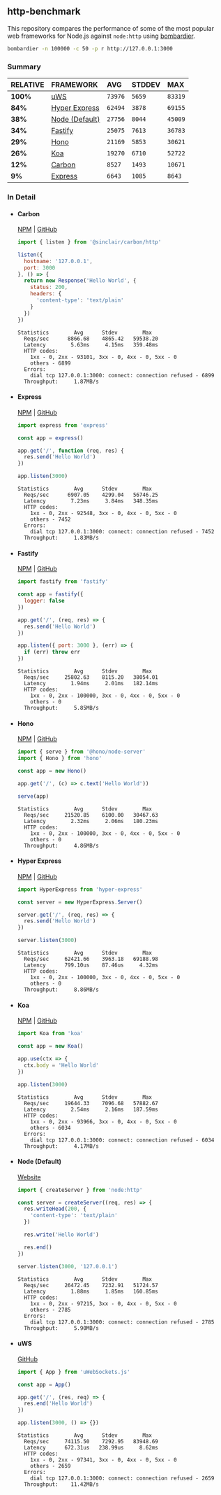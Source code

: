 ## http-benchmark

This repository compares the performance of some of the most popular web frameworks for Node.js against `node:http` using [bombardier](https://github.com/codesenberg/bombardier).

```bash
bombardier -n 100000 -c 50 -p r http://127.0.0.1:3000
```

### Summary

| RELATIVE | FRAMEWORK | AVG | STDDEV | MAX |
| :--- | :--- | :--- | :--- | :--- |
| **100%** | [uWS](#uws) | `73976` | `5659` | `83319` |
| **84%** | [Hyper Express](#hyper-express) | `62494` | `3878` | `69155` |
| **38%** | [Node (Default)](#node-default) | `27756` | `8044` | `45009` |
| **34%** | [Fastify](#fastify) | `25075` | `7613` | `36783` |
| **29%** | [Hono](#hono) | `21169` | `5853` | `30621` |
| **26%** | [Koa](#koa) | `19270` | `6710` | `52722` |
| **12%** | [Carbon](#carbon) | `8527` | `1493` | `10671` |
| **9%** | [Express](#express) | `6643` | `1085` | `8643` |


### In Detail

- #### Carbon
  [NPM](https://npmjs.com/@sinclair/carbon) | [GitHub](https://github.com/sinclairzx81/carbon)
  ```js
  import { listen } from '@sinclair/carbon/http'

  listen({
    hostname: '127.0.0.1',
    port: 3000
  }, () => {
    return new Response('Hello World', {
      status: 200,
      headers: {
        'content-type': 'text/plain'
      }
    })
  })
  ```

  ```
  Statistics        Avg      Stdev        Max
    Reqs/sec      8866.68    4865.42   59538.20
    Latency        5.63ms     4.15ms   359.48ms
    HTTP codes:
      1xx - 0, 2xx - 93101, 3xx - 0, 4xx - 0, 5xx - 0
      others - 6899
    Errors:
      dial tcp 127.0.0.1:3000: connect: connection refused - 6899
    Throughput:     1.87MB/s
  ```

- #### Express
  [NPM](https://npmjs.com/express) | [GitHub](https://github.com/expressjs/express)
  ```js
  import express from 'express'

  const app = express()

  app.get('/', function (req, res) {
    res.send('Hello World')
  })

  app.listen(3000)
  ```

  ```
  Statistics        Avg      Stdev        Max
    Reqs/sec      6907.05    4299.04   56746.25
    Latency        7.23ms     3.84ms   348.35ms
    HTTP codes:
      1xx - 0, 2xx - 92548, 3xx - 0, 4xx - 0, 5xx - 0
      others - 7452
    Errors:
      dial tcp 127.0.0.1:3000: connect: connection refused - 7452
    Throughput:     1.83MB/s
  ```

- #### Fastify
  [NPM](https://npmjs.com/fastify) | [GitHub](https://github.com/fastify/fastify)
  ```js
  import fastify from 'fastify'

  const app = fastify({
    logger: false
  })

  app.get('/', (req, res) => {
    res.send('Hello World')
  })

  app.listen({ port: 3000 }, (err) => {
    if (err) throw err
  })
  ```

  ```
  Statistics        Avg      Stdev        Max
    Reqs/sec     25802.63    8115.20   38054.01
    Latency        1.94ms     2.01ms   182.14ms
    HTTP codes:
      1xx - 0, 2xx - 100000, 3xx - 0, 4xx - 0, 5xx - 0
      others - 0
    Throughput:     5.85MB/s
  ```

- #### Hono
  [NPM](https://npmjs.com/hono) | [GitHub](https://github.com/honojs/hono)
  ```js
  import { serve } from '@hono/node-server'
  import { Hono } from 'hono'

  const app = new Hono()

  app.get('/', (c) => c.text('Hello World'))

  serve(app)
  ```

  ```
  Statistics        Avg      Stdev        Max
    Reqs/sec     21520.85    6100.00   30467.63
    Latency        2.32ms     2.06ms   180.23ms
    HTTP codes:
      1xx - 0, 2xx - 100000, 3xx - 0, 4xx - 0, 5xx - 0
      others - 0
    Throughput:     4.86MB/s
  ```

- #### Hyper Express
  [NPM](https://npmjs.com/hyper-express) | [GitHub](https://github.com/kartikk221/hyper-express)
  ```js
  import HyperExpress from 'hyper-express'

  const server = new HyperExpress.Server()

  server.get('/', (req, res) => {
    res.send('Hello World')
  })

  server.listen(3000)
  ```

  ```
  Statistics        Avg      Stdev        Max
    Reqs/sec     62421.66    3963.18   69188.98
    Latency      799.10us    87.46us     4.32ms
    HTTP codes:
      1xx - 0, 2xx - 100000, 3xx - 0, 4xx - 0, 5xx - 0
      others - 0
    Throughput:     8.86MB/s
  ```

- #### Koa
  [NPM](https://npmjs.com/koa) | [GitHub](https://github.com/koajs/koa)
  ```js
  import Koa from 'koa'

  const app = new Koa()

  app.use(ctx => {
    ctx.body = 'Hello World'
  })

  app.listen(3000)
  ```

  ```
  Statistics        Avg      Stdev        Max
    Reqs/sec     19644.33    7096.68   57882.67
    Latency        2.54ms     2.16ms   187.59ms
    HTTP codes:
      1xx - 0, 2xx - 93966, 3xx - 0, 4xx - 0, 5xx - 0
      others - 6034
    Errors:
      dial tcp 127.0.0.1:3000: connect: connection refused - 6034
    Throughput:     4.17MB/s
  ```

- #### Node (Default)
  [Website](https://nodejs.org/api/http.html)
  ```js
  import { createServer } from 'node:http'

  const server = createServer((req, res) => {
    res.writeHead(200, {
      'content-type': 'text/plain'
    })

    res.write('Hello World')

    res.end()
  })

  server.listen(3000, '127.0.0.1')
  ```

  ```
  Statistics        Avg      Stdev        Max
    Reqs/sec     26472.45    7232.91   51724.57
    Latency        1.88ms     1.85ms   160.85ms
    HTTP codes:
      1xx - 0, 2xx - 97215, 3xx - 0, 4xx - 0, 5xx - 0
      others - 2785
    Errors:
      dial tcp 127.0.0.1:3000: connect: connection refused - 2785
    Throughput:     5.90MB/s
  ```

- #### uWS
  [GitHub](https://github.com/uNetworking/uWebSockets.js)
  ```js
  import { App } from 'uWebSockets.js'

  const app = App()

  app.get('/', (res, req) => {
    res.end('Hello World')
  })

  app.listen(3000, () => {})
  ```

  ```
  Statistics        Avg      Stdev        Max
    Reqs/sec     74115.50    7292.95   83948.69
    Latency      672.31us   238.99us     8.62ms
    HTTP codes:
      1xx - 0, 2xx - 97341, 3xx - 0, 4xx - 0, 5xx - 0
      others - 2659
    Errors:
      dial tcp 127.0.0.1:3000: connect: connection refused - 2659
    Throughput:    11.42MB/s
  ```


